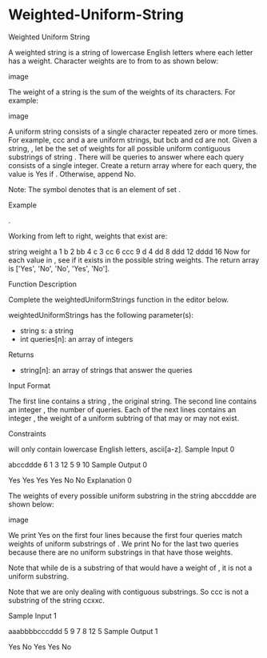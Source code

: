 # Weighted-Uniform-String
Weighted Uniform String

A weighted string is a string of lowercase English letters where each letter has a weight. Character weights are  to  from  to  as shown below:

image

The weight of a string is the sum of the weights of its characters. For example:

image

A uniform string consists of a single character repeated zero or more times. For example, ccc and a are uniform strings, but bcb and cd are not.
Given a string, , let  be the set of weights for all possible uniform contiguous substrings of string . There will be  queries to answer where each query consists of a single integer. Create a return array where for each query, the value is Yes if . Otherwise, append No.

Note: The  symbol denotes that  is an element of set .

Example

.

Working from left to right, weights that exist are:

string  weight
a       1
b       2
bb      4
c       3
cc      6
ccc     9
d       4
dd      8
ddd     12
dddd    16
Now for each value in , see if it exists in the possible string weights. The return array is ['Yes', 'No', 'No', 'Yes', 'No'].

Function Description

Complete the weightedUniformStrings function in the editor below.

weightedUniformStrings has the following parameter(s):
- string s: a string
- int queries[n]: an array of integers

Returns
- string[n]: an array of strings that answer the queries

Input Format

The first line contains a string , the original string.
The second line contains an integer , the number of queries.
Each of the next  lines contains an integer , the weight of a uniform subtring of  that may or may not exist.

Constraints

 will only contain lowercase English letters, ascii[a-z].
Sample Input 0

abccddde
6
1
3
12
5
9
10
Sample Output 0

Yes
Yes
Yes
Yes
No
No
Explanation 0

The weights of every possible uniform substring in the string abccddde are shown below:

image

We print Yes on the first four lines because the first four queries match weights of uniform substrings of . We print No for the last two queries because there are no uniform substrings in  that have those weights.

Note that while de is a substring of  that would have a weight of , it is not a uniform substring.

Note that we are only dealing with contiguous substrings. So ccc is not a substring of the string ccxxc.

Sample Input 1

aaabbbbcccddd
5
9
7
8
12
5
Sample Output 1

Yes
No
Yes
Yes
No
